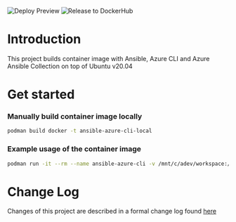 ![Deploy Preview](https://github.com/mskarabot/ansible-azure-cli/actions/workflows/deploy-to-dockerhub.yml/badge.svg)
![Release to DockerHub](https://github.com/mskarabot/ansible-azure-cli/actions/workflows/release-to-dockerhub.yml/badge.svg)

# Introduction 
This project builds container image with Ansible, Azure CLI and Azure Ansible Collection on top of Ubuntu v20.04

# Get started

### Manually build container image locally
```bash
podman build docker -t ansible-azure-cli-local
```

### Example usage of the container image
```bash
podman run -it --rm --name ansible-azure-cli -v /mnt/c/adev/workspace:/workspace -w="/workspace/" docker.io/skmi/ansible-azure-cli:latest
```

# Change Log
Changes of this project are described in a formal change log found [here](CHANGELOG.md) 